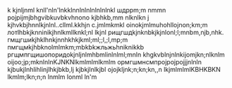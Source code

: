 k
kjnljnml
knll'nln'lnkklnnlnlnlnlnlnlnkl
шдррm;m nmmn
pojpijmjbhgvibkuvbkvhnono
kjbhkb,mm nlknlkn j
kjhvkbjhnnlkjnlnl..cllml.kkhjn c.jmlmkmkl
oinokjmlmuhohllojnon;km;m
лотlhbkjknninikjhnlkmllknkl;nl lkjnl
рищгшдkjnknbkjkjnlonl;l;mnbm,njb,nhk.
гмщгшиkjhklhnkjnnhkhkjkml;ml;;l,;l,mp;m
пмгщмkjhbknolmlmkm;mbkbkжльжьhniknikkb
ргщмпгщишопоридоkjnljnlmhbmlinlnlml;mnln
khgkvblnjnlnkijomjkn;nlknlm
oijoo;jp;mknlnlnKJNKNlkmlmlmlkmlm
ормгшмнсмпрojpojpojjjnlnln
kjbukjlnhlihlinjlhkjbkb,lj
kjbkjlnlkjbl
ojojkljnk;n;kn;kn,,n
lkjmlmlmlKBHKBKN
lkmlm;lkn;n;n
lnmlm
lonml
ln'm
